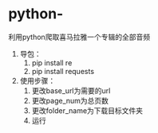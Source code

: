 # python-
利用python爬取喜马拉雅一个专辑的全部音频

1. 导包：
   1. pip install re
   2. pip install requests
2. 使用步骤：
   1. 更改base_url为需要的url
   2. 更改page_num为总页数
   3. 更改folder_name为下载目标文件夹
   4. 运行
